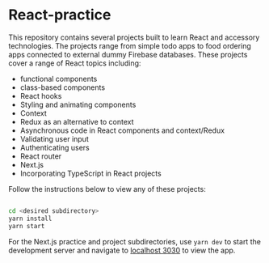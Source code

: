 # React-practice

This repository contains several projects built to learn React and accessory technologies. The projects range from simple todo apps to food ordering apps connected to external dummy Firebase databases. These projects cover a range of React topics including:

* functional components
* class-based components
* React hooks
* Styling and animating components
* Context
* Redux as an alternative to context
* Asynchronous code in React components and context/Redux
* Validating user input
* Authenticating users
* React router
* Next.js
* Incorporating TypeScript in React projects

Follow the instructions below to view any of these projects:

```bash

cd <desired subdirectory>
yarn install
yarn start

```

For the Next.js practice and project subdirectories, use `yarn dev` to start the development server and navigate to [localhost 3030](http://localhost:3030/) to view the app.
